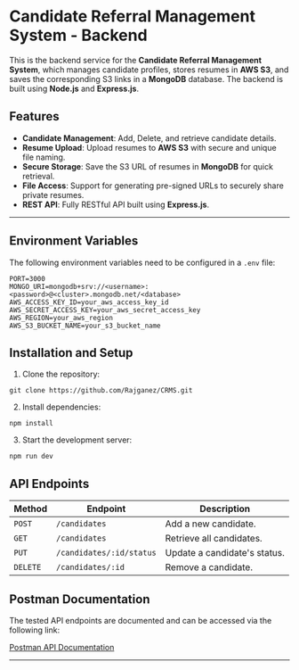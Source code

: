 # Candidate Referral Management System - Backend

This is the backend service for the **Candidate Referral Management System**, which manages candidate profiles, stores resumes in **AWS S3**, and saves the corresponding S3 links in a **MongoDB** database. The backend is built using **Node.js** and **Express.js**.

## Features

- **Candidate Management**: Add, Delete, and retrieve candidate details.
- **Resume Upload**: Upload resumes to **AWS S3** with secure and unique file naming.
- **Secure Storage**: Save the S3 URL of resumes in **MongoDB** for quick retrieval.
- **File Access**: Support for generating pre-signed URLs to securely share private resumes.
- **REST API**: Fully RESTful API built using **Express.js**.

---

## Environment Variables

The following environment variables need to be configured in a `.env` file:

```plaintext
PORT=3000
MONGO_URI=mongodb+srv://<username>:<password>@<cluster>.mongodb.net/<database>
AWS_ACCESS_KEY_ID=your_aws_access_key_id
AWS_SECRET_ACCESS_KEY=your_aws_secret_access_key
AWS_REGION=your_aws_region
AWS_S3_BUCKET_NAME=your_s3_bucket_name
```

## Installation and Setup

1. Clone the repository:

```
git clone https://github.com/Rajganez/CRMS.git
```

2. Install dependencies:

```
npm install
```

3. Start the development server:

```
npm run dev
```

## API Endpoints

| **Method** | **Endpoint**             | **Description**                |
| ---------- | ------------------------ | ------------------------------ |
| `POST`     | `/candidates`            | Add a new candidate.           |
| `GET`      | `/candidates`            | Retrieve all candidates.       |
| `PUT`      | `/candidates/:id/status` | Update a candidate's status.   |
| `DELETE`   | `/candidates/:id`        | Remove a candidate.            |

## Postman Documentation

The tested API endpoints are documented and can be accessed via the following link:

[Postman API Documentation](https://documenter.getpostman.com/view/34103499/2sAYQakWHS)

---